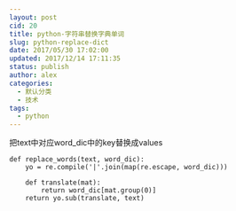 ```yaml
---
layout: post
cid: 20
title: python-字符串替换字典单词
slug: python-replace-dict
date: 2017/05/30 17:02:00
updated: 2017/12/14 17:11:35
status: publish
author: alex
categories: 
  - 默认分类
  - 技术
tags: 
  - python
---
```



把text中对应word_dic中的key替换成values

```
def replace_words(text, word_dic):
    yo = re.compile('|'.join(map(re.escape, word_dic)))

    def translate(mat):
        return word_dic[mat.group(0)]
    return yo.sub(translate, text)
```